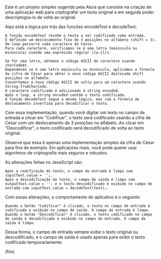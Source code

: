 Este é um projeto simples sugerido pela Alura que consiste na criação de uma aplicação web para criptografar um texto original e em seguida poder descriptogra-lo de volta ao original.

Aqui está a lógica por trás das funções encodeText e decodeText:

    A função encodeText recebe o texto a ser codificado como entrada.
    É definido um deslocamento fixo de 3 posições no alfabeto (shift = 3).
    Um loop percorre cada caractere do texto.
    Para cada caractere, verificamos se é uma letra (maiúscula ou minúscula) usando uma expressão regular /[a-z]/i.

    Se for uma letra, obtemos o código ASCII do caractere usando charCodeAt.
    Dependendo se é uma letra maiúscula ou minúscula, aplicamos a fórmula da cifra de César para obter o novo código ASCII deslocado shift posições no alfabeto.
    Convertemos o novo código ASCII de volta para um caractere usando String.fromCharCode.
    O caractere codificado é adicionado à string encoded.
    Após o loop, a string encoded contém o texto codificado.
    A função decodeText segue a mesma lógica, mas com a fórmula de deslocamento invertida para decodificar o texto.

Com essa implementação, quando você digitar um texto no campo de entrada e clicar em "Codificar", o texto será codificado usando a cifra de César com um deslocamento de 3 posições no alfabeto.
Ao clicar em "Descodificar", o texto codificado será decodificado de volta ao texto original.

Observe que essa é apenas uma implementação simples da cifra de César para fins de exemplo. Em aplicações reais, você pode querer usar algoritmos de criptografia mais seguros e robustos.

As alterações feitas no JavaScript são:

    Após a codificação do texto, o campo de entrada é limpo com inputText.value = '';.
    Após a descodificação do texto, o campo de saída é limpo com outputText.value = ''; e o texto descodificado é exibido no campo de entrada com inputText.value = decodeText(text);.

Com essas alterações, o comportamento do aplicativo é o seguinte:

    Quando o botão "Codificar" é clicado, o texto no campo de entrada é codificado e exibido no campo de saída. O campo de entrada é limpo.
    Quando o botão "Descodificar" é clicado, o texto codificado no campo de saída é decodificado e exibido no campo de entrada. O campo de saída é limpo.
    
Dessa forma, o campo de entrada sempre exibe o texto original ou descodificado, e o campo de saída é usado apenas para exibir o texto codificado temporariamente.

(fim)